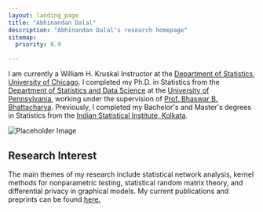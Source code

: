 ```yaml
---
layout: landing_page
title: "Abhinandan Dalal"
description: "Abhinandan Dalal's research homepage"
sitemap:
  priority: 0.9

---
```

<div class="landing-page-wrapper">
      <div class="top-content">
          <div class="landing-page-content">
            <p>
    I am currently a William H. Kruskal Instructor at the <a href="https://stat.uchicago.edu/" target="_blank">Department of Statistics, University of Chicago</a>. I completed my Ph.D. in Statistics from the <a href="https://statistics.wharton.upenn.edu/" target="_blank">Department of Statistics and Data Science</a> at the <a href="https://www.upenn.edu/" target="_blank">University of Pennsylvania</a>, working under the supervision of <a href="http://www-stat.wharton.upenn.edu/~bhaswar/" target="_blank">Prof. Bhaswar B. Bhattacharya</a>. Previously, I completed my Bachelor's and Master's degrees in Statistics from the <a href="https://www.isical.ac.in/" target="_blank">Indian Statistical Institute, Kolkata</a>.
                </p>
          </div>
          <div class="landing-page-image">
              <img src="avatar.jpg" alt="Placeholder Image">
          </div>
      </div>
      <div class="bottom-content">
        <h2>Research Interest</h2>
          <p>
            The main themes of my research include statistical network analysis, kernel methods for nonparametric testing, statistical random matrix theory, and differential privacy in graphical models. My current publications and preprints can be found <a href="https://anirbanc96.github.io/main/research/" target="_blank">here.</a>
        </p>
      </div>
  </div>




                                     
